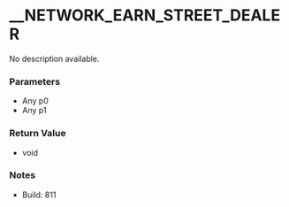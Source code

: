 # __NETWORK_EARN_STREET_DEALER

No description available.

### Parameters
* Any p0
* Any p1

### Return Value
* void

### Notes
* Build: 811

